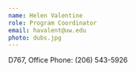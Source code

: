 ```yaml
---
name: Helen Valentine
role: Program Coordinator
email: havalent@uw.edu
photo: dubs.jpg
---
```

D767, Office Phone: (206) 543-5926